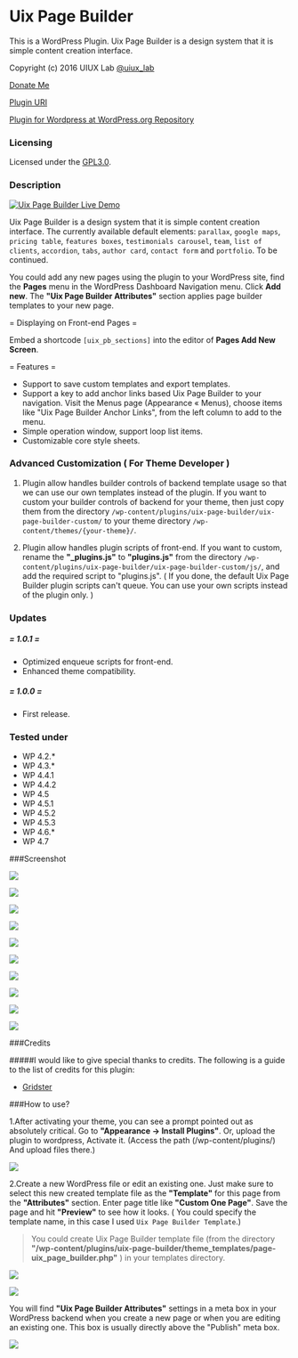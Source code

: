 # Uix Page Builder
This is a WordPress Plugin. Uix Page Builder is a design system that it is simple content creation interface.

Copyright (c) 2016 UIUX Lab [@uiux_lab](https://twitter.com/uiux_lab)

[Donate Me](https://www.paypal.com/cgi-bin/webscr?cmd=_s-xclick&hosted_button_id=PYZLU7UZNQ6CE)

[Plugin URI](https://uiux.cc/wp-plugins/uix-page-builder/)

[Plugin for Wordpress at WordPress.org Repository](https://wordpress.org/plugins/uix-page-builder/)



### Licensing

Licensed under the [GPL3.0](http://www.gnu.org/licenses/gpl-3.0.en.html).

### Description


[![Uix Page Builder Live Demo](https://i.ytimg.com/vi/G8xHi6ymp7E/maxresdefault.jpg)](https://www.youtube.com/watch?v=G8xHi6ymp7E "Uix Page Builder Live Demo")


Uix Page Builder is a design system that it is simple content creation interface. The currently available default elements: `parallax`, `google maps`,  `pricing table`, `features boxes`, `testimonials carousel`, `team`, `list of clients`, `accordion`, `tabs`, `author card`, `contact form` and `portfolio`. To be continued.  

You could add any new pages using the plugin to your WordPress site, find the **Pages** menu in the WordPress Dashboard Navigation menu. Click **Add new**. The **"Uix Page Builder Attributes"** section applies page builder templates to your new page. 



= Displaying on Front-end Pages =

Embed a shortcode `[uix_pb_sections]` into the editor of **Pages Add New Screen**.
  
  
= Features =

* Support to save custom templates and export templates.
* Support a key to add anchor links based Uix Page Builder to your navigation. Visit the Menus page (Appearance &laquo; Menus), choose items like "Uix Page Builder Anchor Links", from the left column to add to the menu.
* Simple operation window, support loop list items.
* Customizable core style sheets.



### Advanced Customization ( For Theme Developer )


1) Plugin allow handles builder controls of backend template usage so that we can use our own templates instead of the plugin. If you want to custom your builder controls of backend for your theme, then just copy them from the directory `/wp-content/plugins/uix-page-builder/uix-page-builder-custom/` to your theme directory `/wp-content/themes/{your-theme}/`.


2) Plugin allow handles plugin scripts of front-end. If you want to custom, rename the **"_plugins.js"** to **"plugins.js"** from the directory `/wp-content/plugins/uix-page-builder/uix-page-builder-custom/js/`, and add the required script to "plugins.js". ( If you done, the default Uix Page Builder plugin scripts can't queue. You can use your own scripts instead of the plugin only. )


### Updates

##### = 1.0.1 =

* Optimized enqueue scripts for front-end.
* Enhanced theme compatibility.


##### = 1.0.0 =

* First release.




### Tested under

- WP 4.2.*
- WP 4.3.*
- WP 4.4.1
- WP 4.4.2
- WP 4.5
- WP 4.5.1
- WP 4.5.2
- WP 4.5.3
- WP 4.6.*
- WP 4.7


###Screenshot

![](https://github.com/xizon/Uix-Page-Builder/blob/master/screenshots/screenshot-1.jpg)

![](https://github.com/xizon/Uix-Page-Builder/blob/master/screenshots/screenshot-2.jpg)

![](https://github.com/xizon/Uix-Page-Builder/blob/master/screenshots/screenshot-3.jpg)

![](https://github.com/xizon/Uix-Page-Builder/blob/master/screenshots/screenshot-4.jpg)

![](https://github.com/xizon/Uix-Page-Builder/blob/master/screenshots/screenshot-5.jpg)

![](https://github.com/xizon/Uix-Page-Builder/blob/master/screenshots/screenshot-6.jpg)

![](https://github.com/xizon/Uix-Page-Builder/blob/master/screenshots/screenshot-7.jpg)

![](https://github.com/xizon/Uix-Page-Builder/blob/master/screenshots/screenshot-8.jpg)

![](https://github.com/xizon/Uix-Page-Builder/blob/master/screenshots/screenshot-9.jpg)

![](https://github.com/xizon/Uix-Page-Builder/blob/master/screenshots/screenshot-10.jpg)



###Credits

#####I would like to give special thanks to credits. The following is a guide to the list of credits for this plugin:

- [Gridster](http://gridster.net/)


###How to use?

1.After activating your theme, you can see a prompt pointed out as absolutely critical. Go to **"Appearance -> Install Plugins"**.
Or, upload the plugin to wordpress, Activate it. (Access the path (/wp-content/plugins/) And upload files there.)

![](https://github.com/xizon/Uix-Page-Builder/blob/master/helper/img/plug.jpg)


2.Create a new WordPress file or edit an existing one. Just make sure to select this new created template file as the **"Template"** for this page from the **"Attributes"** section. Enter page title like **"Custom One Page"**. Save the page and hit **"Preview"** to see how it looks. ( You could specify the template name, in this case I used `Uix Page Builder Template`.)

> You could create Uix Page Builder template file (from the directory **"/wp-content/plugins/uix-page-builder/theme_templates/page-uix_page_builder.php"** ) in your templates directory.
	
	
![](https://github.com/xizon/Uix-Page-Builder/blob/master/helper/img/menu.jpg)

![](https://github.com/xizon/Uix-Page-Builder/blob/master/helper/img/add-page.jpg)


You will find **"Uix Page Builder Attributes"** settings in a meta box in your WordPress backend when you create a new page or when you are editing an existing one. This box is usually directly above the "Publish" meta box.


![](https://github.com/xizon/Uix-Page-Builder/blob/master/helper/img/active.jpg)



